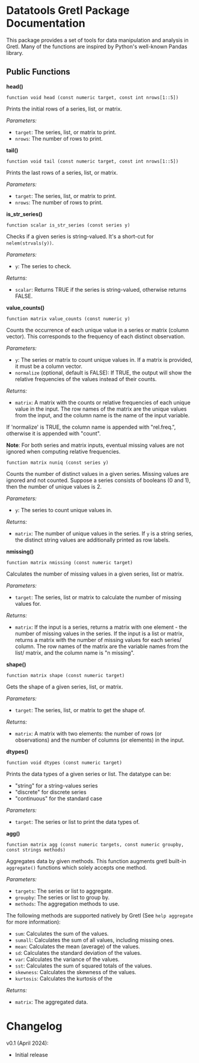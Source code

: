 # Datatools Gretl Package Documentation

This package provides a set of tools for data manipulation and analysis in Gretl. Many of the functions are inspired by Python's well-known Pandas library.


## Public Functions

**head()**

```
function void head (const numeric target, const int nrows[1::5])
```

Prints the initial rows of a series, list, or matrix.

*Parameters:*

- `target`: The series, list, or matrix to print.
- `nrows`: The number of rows to print.

**tail()**

```
function void tail (const numeric target, const int nrows[1::5])
```

Prints the last rows of a series, list, or matrix.

*Parameters:*

- `target`: The series, list, or matrix to print.
- `nrows`: The number of rows to print.


**is_str_series()**

```
function scalar is_str_series (const series y)
```

Checks if a given series is string-valued. It's a short-cut for `nelem(strvals(y))`.

*Parameters:*

- `y`: The series to check.

*Returns:*

- `scalar`: Returns TRUE if the series is string-valued, otherwise returns FALSE.


**value_counts()**


```
function matrix value_counts (const numeric y)
```

Counts the occurrence of each unique value in a series or matrix (column vector). This corresponds to the frequency of each distinct observation.

*Parameters:*

- `y`: The series or matrix to count unique values in. If a matrix is provided, it must be a column vector.
- `normalize` (optional, default is FALSE): If TRUE, the output will show the relative frequencies of the values instead of their counts.

*Returns:*

- `matrix`: A matrix with the counts or relative frequencies of each unique value in the input. The row names of the matrix are the unique values from the input, and the column name is the name of the input variable.

If 'normalize' is TRUE, the column name is appended with "rel.freq.", otherwise it is appended with "count".

**Note**: For both series and matrix inputs, eventual missing values are not ignored when computing relative frequencies.


```
function matrix nuniq (const series y)
```

Counts the number of distinct values in a given series. Missing values are ignored and not counted.
Suppose a series consists of booleans (0 and 1), then the number of unique values is 2.

*Parameters:*

- `y`: The series to count unique values in.

*Returns:*

- `matrix`: The number of unique values in the series. If `y` is a string series, the distinct string values are additionally printed as row labels.


**nmissing()**

```
function matrix nmissing (const numeric target)
```

Calculates the number of missing values in a given series, list or matrix.

*Parameters:*

- `target`: The series, list or matrix to calculate the number of missing values for.

*Returns:*

- `matrix`: If the input is a series, returns a matrix with one element - the number of missing values in the series. If the input is a list or matrix, returns a matrix with the number of missing values for each series/ column. The row names of the matrix are the variable names from the list/ matrix, and the column name is "n missing".


**shape()**

```
function matrix shape (const numeric target)
```

Gets the shape of a given series, list, or matrix.

*Parameters:*

- `target`: The series, list, or matrix to get the shape of.

*Returns:*

- `matrix`: A matrix with two elements: the number of rows (or observations) and the number of columns (or elements) in the input.


**dtypes()**

```
function void dtypes (const numeric target)
```

Prints the data types of a given series or list. The datatype can be:

- "string" for a string-values series
- "discrete" for discrete series
- "continuous" for the standard case

*Parameters:*

- `target`: The series or list to print the data types of.


**agg()**

```
function matrix agg (const numeric targets, const numeric groupby, const strings methods)
```

Aggregates data by given methods. This function augments gretl built-in `aggregate()` functions which solely accepts one method.

*Parameters:*

- `targets`: The series or list to aggregate.
- `groupby`: The series or list to group by.
- `methods`: The aggregation methods to use.

The following methods are supported natively by Gretl (See `help aggregate` for more information):

- `sum`: Calculates the sum of the values.
- `sumall`: Calculates the sum of all values, including missing ones.
- `mean`: Calculates the mean (average) of the values.
- `sd`: Calculates the standard deviation of the values.
- `var`: Calculates the variance of the values.
- `sst`: Calculates the sum of squared totals of the values.
- `skewness`: Calculates the skewness of the values.
- `kurtosis`: Calculates the kurtosis of the


*Returns:*

- `matrix`: The aggregated data.



# Changelog

v0.1 (April 2024):
- Initial release

